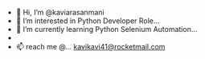 - 👋 Hi, I’m @kaviarasanmani
- 👀 I’m interested in Python Developer Role...
- 🌱 I’m currently learning Python Selenium Automation...
-
- 📫 reach me @...
    kavikavi41@rocketmail.com

<!---
kaviarasanmani/kaviarasanmani is a ✨ special ✨ repository because its `README.md` (this file) appears on your GitHub profile.
You can click the Preview link to take a look at your changes.
--->
